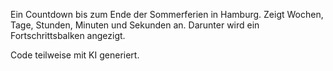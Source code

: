 Ein Countdown bis zum Ende der Sommerferien in Hamburg.
Zeigt Wochen, Tage, Stunden, Minuten und Sekunden an. Darunter wird ein Fortschrittsbalken angezigt.

Code teilweise mit KI generiert.
